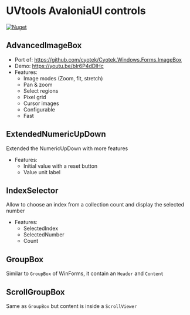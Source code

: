 # UVtools AvaloniaUI controls

[![Nuget](https://img.shields.io/nuget/v/UVtools.AvaloniaControls?style=flat-square)](https://www.nuget.org/packages/UVtools.AvaloniaControls)

## AdvancedImageBox
  - Port of: https://github.com/cyotek/Cyotek.Windows.Forms.ImageBox
  - Demo: https://youtu.be/bIr6P4dDlHc
  - Features:
     - Image modes (Zoom, fit, stretch)
     - Pan & zoom
     - Select regions
     - Pixel grid
     - Cursor images
     - Configurable
     - Fast

## ExtendedNumericUpDown
  Extended the NumericUpDown with more features
  - Features:
    - Initial value with a reset button
    - Value unit label

## IndexSelector
  Allow to choose an index from a collection count and display the selected number
  - Features:
    - SelectedIndex
    - SelectedNumber
    - Count

## GroupBox
Similar to `GroupBox` of WinForms, it contain an `Header` and `Content`

## ScrollGroupBox
Same as `GroupBox` but content is inside a `ScrollViewer`